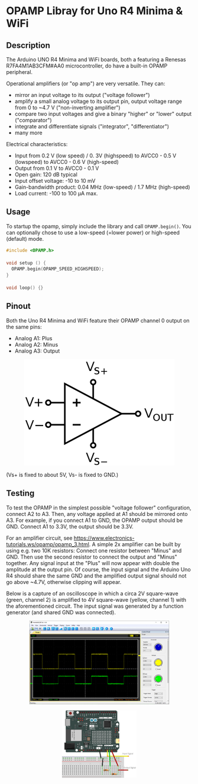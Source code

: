 # OPAMP Libray for Uno R4 Minima & WiFi

## Description

The Arduino UNO R4 Minima and WiFi boards, both a featuring a Renesas R7FA4M1AB3CFM#AA0 microcontroller, do have a built-in OPAMP peripheral.

Operational amplifiers (or "op amp") are very versatile. They can:
* mirror an input voltage to its output ("voltage follower") 
* amplify a small analog voltage to its output pin, output voltage range from 0 to ~4.7 V ("non-inverting amplifier")
* compare two input voltages and give a binary "higher" or "lower" output ("comparator")
* integrate and differentiate signals ("integrator", "differentiator")
* many more

Electrical characteristics:
* Input from 0.2 V (low speed) / 0. 3V (highspeed) to AVCC0 - 0.5 V (lowspeed) to AVCC0 - 0.6 V (high-speed) 
* Output from 0.1 V to AVCC0 - 0.1 V
* Open gain: 120 dB typical
* Input offset voltage: -10 to 10 mV
* Gain-bandwidth product: 0.04 MHz (low-speed) / 1.7 MHz (high-speed)
* Load current: -100 to 100 µA max.

## Usage

To startup the opamp, simply include the library and call `OPAMP.begin()`. You can optionally chose to use a low-speed (=lower power) or high-speed (default) mode.

```cpp
#include <OPAMP.h>

void setup () {
  OPAMP.begin(OPAMP_SPEED_HIGHSPEED);
}

void loop() {}
```

## Pinout

Both the Uno R4 Minima and WiFi feature their OPAMP channel 0 output on the same pins:
* Analog A1: Plus
* Analog A2: Minus
* Analog A3: Output

<p align="center">
  <img src="amp_symbol.png"></a>
</p>

(Vs+ is fixed to about 5V, Vs- is fixed to GND.)
## Testing

To test the OPAMP in the simplest possible "voltage follower" configuration, connect A2 to A3.
Then, any voltage applied at A1 should be mirrored onto A3. For example, if you connect A1 to GND, the OPAMP output should be GND.
Connect A1 to 3.3V, the output should be 3.3V.

For an amplifier circuit, see https://www.electronics-tutorials.ws/opamp/opamp_3.html. A simple 2x amplifier can be built by using e.g. two 10K resistors: Connect one resistor between "Minus" and GND. Then use the second resistor to connect the output and "Minus" together. Any signal input at the "Plus" will now appear with double the amplitude at the output pin. Of course, the input signal and the Arduino Uno R4 should share the same GND and the amplified output signal should not go above ~4.7V, otherwise clipping will appear.

Below is a capture of an oscilloscope in which a circa 2V square-wave (green, channel 2) is amplified to 4V square-wave (yellow, channel 1) with the aforementioned circuit. The input signal was generated by a function generator (and shared GND was connected).

<p align="center">
  <img src="amp_screenshot.png" width="75%"></a>
</p>

<p align="center">
  <img src="amp_circuit.png" width="40%"></a>
</p>

